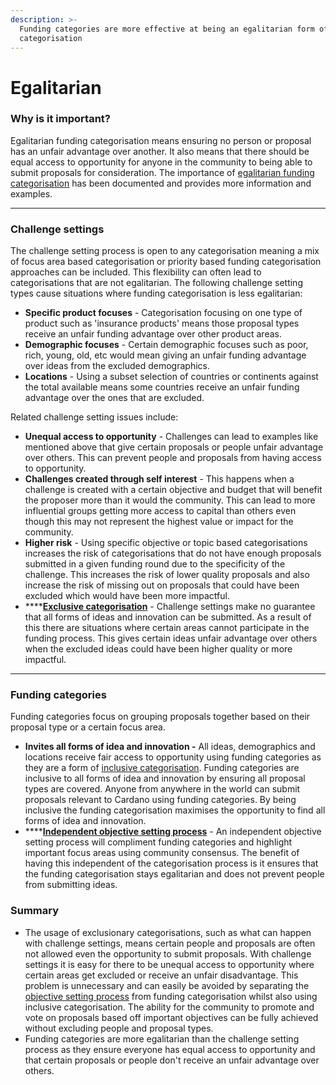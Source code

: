 ```yaml
---
description: >-
  Funding categories are more effective at being an egalitarian form of funding
  categorisation
---
```


# Egalitarian

### **Why is it important?**

Egalitarian funding categorisation means ensuring no person or proposal has an unfair advantage over another. It also means that there should be equal access to opportunity for anyone in the community to being able to submit proposals for consideration. The importance of [egalitarian funding categorisation](../categorisation-analysis/egalitarian-funding-categorisation.md) has been documented and provides more information and examples.

****

### **Challenge settings**

The challenge setting process is open to any categorisation meaning a mix of focus area based categorisation or priority based funding categorisation approaches can be included. This flexibility can often lead to categorisations that are not egalitarian. The following challenge setting types cause situations where funding categorisation is less egalitarian:

* **Specific product focuses** - Categorisation focusing on one type of product such as 'insurance products' means those proposal types receive an unfair funding advantage over other product areas.
* **Demographic focuses** - Certain demographic focuses such as poor, rich, young, old, etc would mean giving an unfair funding advantage over ideas from the excluded demographics.&#x20;
* **Locations** - Using a subset selection of countries or continents against the total available means some countries receive an unfair funding advantage over the ones that are excluded.

Related challenge setting issues include:

* **Unequal access to opportunity** - Challenges can lead to examples like mentioned above that give certain proposals or people unfair advantage over others. This can prevent people and proposals from having access to opportunity.
* **Challenges created through self interest** - This happens when a challenge is created with a certain objective and budget that will benefit the proposer more than it would the community. This can lead to more influential groups getting more access to capital than others even though this may not represent the highest value or impact for the community.
* **Higher risk** - Using specific objective or topic based categorisations increases the risk of categorisations that do not have enough proposals submitted in a given funding round due to the specificity of the challenge. This increases the risk of lower quality proposals and also increase the risk of missing out on proposals that could have been excluded which would have been more impactful.
* ****[**Exclusive categorisation**](../categorisation-approaches/inclusive-vs-exclusive-categorisations.md) - Challenge settings make no guarantee that all forms of ideas and innovation can be submitted. As a result of this there are situations where certain areas cannot participate in the funding process. This gives certain ideas unfair advantage over others when the excluded ideas could have been higher quality or more impactful.

****

### **Funding categories**

Funding categories focus on grouping proposals together based on their proposal type or a certain focus area.

* **Invites all forms of idea and innovation -** All ideas, demographics and locations receive fair access to opportunity using funding categories as they are a form of [inclusive categorisation](../categorisation-approaches/inclusive-vs-exclusive-categorisations.md). Funding categories are inclusive to all forms of idea and innovation by ensuring all proposal types are covered. Anyone from anywhere in the world can submit proposals relevant to Cardano using funding categories. By being inclusive the funding categorisation maximises the opportunity to find all forms of idea and innovation.
* ****[**Independent objective setting process**](https://docs.catalystcontributors.org/funding-categorisation-analysis-1/community-goals-and-objectives/independent-goals-and-objective-setting-process) - An independent objective setting process will compliment funding categories and highlight important focus areas using community consensus. The benefit of having this independent of the categorisation process is it ensures that the funding categorisation stays egalitarian and does not prevent people from submitting ideas.



### Summary

* The usage of exclusionary categorisations, such as what can happen with challenge settings, means certain people and proposals are often not allowed even the opportunity to submit proposals. With challenge settings it is easy for there to be unequal access to opportunity where certain areas get excluded or receive an unfair disadvantage. This problem is unnecessary and can easily be avoided by separating the [objective setting process](https://docs.catalystcontributors.org/funding-categorisation-analysis-1/community-goals-and-objectives/independent-goals-and-objective-setting-process) from funding categorisation whilst also using inclusive categorisation. The ability for the community to promote and vote on proposals based off important objectives can be fully achieved without excluding people and proposal types.
* Funding categories are more egalitarian than the challenge setting process as they ensure everyone has equal access to opportunity and that certain proposals or people don't receive an unfair advantage over others.
